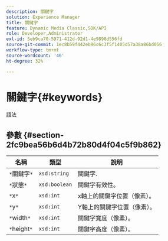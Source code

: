 ```yaml
---
description: 關鍵字
solution: Experience Manager
title: 關鍵字
feature: Dynamic Media Classic,SDK/API
role: Developer,Administrator
exl-id: 5eb9ca70-5971-412d-92d1-4e9898d556fd
source-git-commit: 1ec8b59f442eb96c6c3f5f1405d57a38a86bd056
workflow-type: tm+mt
source-wordcount: '46'
ht-degree: 32%

---
```


# 關鍵字{#keywords}

語法

## 參數 {#section-2fc9bea56b6d4b72b80d4f04c5f9b862}

| 名稱 | 類型 | 說明 |
|---|---|---|
| `*`關鍵字`*` | `xsd:string` | 關鍵字. |
| `*`狀態`*` | `xsd:boolean` | 關鍵字有效性。 |
| `*`x`*` | `xsd:int` | x軸上的關鍵字位置（像素）。 |
| `*`y`*` | `xsd:int` | Y軸上的關鍵字位置（像素）。 |
| `*`width`*` | `xsd:int` | 關鍵字寬度（像素）。 |
| `*`height`*` | `xsd:int` | 關鍵字高度（像素）。 |

